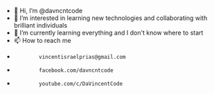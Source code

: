 - 👋 Hi, I’m @davncntcode
- 👀 I’m interested in learning new technologies and collaborating with brilliant individuals
- 🌱 I’m currently learning everything and I don't know where to start
- 📫 How to reach me
-             vincentisraelprias@gmail.com
-             facebook.com/davncntcode
-             youtube.com/c/DaVincentCode

<!---
davncntcode/davncntcode is a ✨ special ✨ repository because its `README.md` (this file) appears on your GitHub profile.
You can click the Preview link to take a look at your changes.
--->
